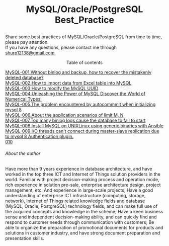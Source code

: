 # <p align="center">MySQL/Oracle/PostgreSQL Best_Practice</p>
Share some best practices of MySQL/Oracle/PostgreSQL from time to time, please pay attention.<br>
If you have any questions, please contact me through shurp12138@gmail.com.

<p align="center">Table of contents</p>

[MySQL-001.Without binlog and backup, how to recover the mistakenly deleted database?](https://github.com/Jerry-Freelancer/MySQL-Best_Practice/blob/main/001.Without%20binlog%20and%20backup%2C%20how%20to%20recover%20the%20mistakenly%20deleted%20database.md)<br>
[MySQL-002.How to import data from Excel table into MySQL](https://github.com/Jerry-Freelancer/MySQL-Best_Practice/blob/main/002.How%20to%20import%20data%20from%20Excel%20table%20into%20MySQL.md)<br>
[MySQL-003.How to modify the MySQL UUID](https://github.com/Jerry-Freelancer/MySQL-Best_Practice/blob/main/003.How%20to%20modify%20the%20MySQL%20UUID.md)<br>
[MySQL-004.Unleashing the Power of MySQL Discover the World of Numerical Types!](https://github.com/Jerry-Freelancer/MySQL-Best_Practice/blob/main/004.Unleashing%20the%20Power%20of%20MySQL%20Discover%20the%20World%20of%20Numerical%20Types!.md)<br>
[MySQL-005.The problem encountered by autocommmit when initializing mysql 8](https://github.com/Jerry-Freelancer/MySQL-Best_Practice/blob/main/005.The%20problem%20encountered%20by%20autocommmit%20when%20initializing%20mysql%208.md)<br>
[MySQL-006.About the application scenarios of limit M, N](https://github.com/Jerry-Freelancer/MySQL-Best_Practice/blob/main/006.About%20the%20application%20scenarios%20of%20limit%20M%2C%20N.md)<br>
[MySQL-007.Too many binlog logs cause the database to fail to start](https://github.com/Jerry-Freelancer/MySQL-Best_Practice/blob/main/007.Too%20many%20binlog%20logs%20cause%20the%20database%20to%20fail%20to%20start.md)<br>
[MySQL-008.Install MySQL on UNIXLinux using generic binaries with Ansible](https://github.com/Jerry-Freelancer/MySQL-Best_Practice/blob/main/008.Install%20MySQL%20on%20UNIXLinux%20using%20generic%20binaries%20with%20Ansible.md)<br>
[MySQL-009.I/O threads can't connect during master-slave replication due to mysql 8 Authentication plugin.](https://github.com/Jerry-Freelancer/MySQL-Best_Practice/blob/main/009.IO%20threads%20can't%20connect%20during%20master-slave%20replication%20due%20to%20mysql%208%20Authentication%20plugin.md)<br>
[010](https://github.com/Jerry-Freelancer/MySQL-Best_Practice/blob/main/010.Version%20problems%20encountered%20in%20backup%20and%20recovery%20with%20xtrabackup.md)
<br>


###### About the author
Have more than 9 years experience in database architecture, and have worked in the top three ICT and Internet of Things solution providers in the world. Familiar with project decision-making process and operation mode, rich experience in solution pre-sale, enterprise architecture design, project management, etc. And experience in large-scale projects; Have a good understanding of enterprise ICT infrastructure (computing, storage, network), Internet of Things related knowledge fields and database (MySQL, Oracle, PostgreSQL) technology fields, and can make full use of the acquired concepts and knowledge in the scheme; Have a keen business sense and independent decision-making ability, and can quickly find and respond to customer needs through communication with customers; Be able to organize the preparation of promotional documents for products and solutions in customer industry, and have strong document preparation and presentation skills.
